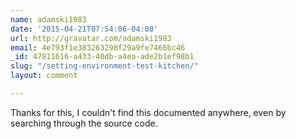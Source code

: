 ```yaml
---
name: adamski1983
date: '2015-04-21T07:54:06-04:00'
url: http://gravatar.com/adamski1983
email: 4e793f1e383263298f29a9fe7466bc46
_id: 47811616-a433-40db-a4ea-ade2b1ef98b1
slug: "/setting-environment-test-kitchen/"
layout: comment

---
```


Thanks for this, I couldn't find this documented anywhere, even by searching through the source code.

